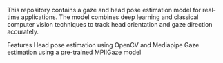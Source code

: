 This repository contains a gaze and head pose estimation model for real-time applications. The model combines deep learning and classical computer vision techniques to track head orientation and gaze direction accurately.

Features
Head pose estimation using OpenCV and Mediapipe
Gaze estimation using a pre-trained MPIIGaze model
